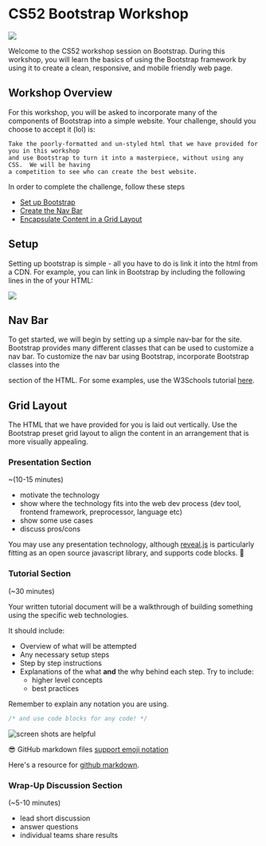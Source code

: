 # CS52 Bootstrap Workshop

![](http://jpcamara.com/wp-content/uploads/2015/02/Bootstrap-Delay.gif)

Welcome to the CS52 workshop session on Bootstrap.  During this workshop, you will learn the basics of using
the Bootstrap framework by using it to create a clean, responsive, and mobile friendly web page.

## Workshop Overview

For this workshop, you will be asked to incorporate many of the components of Bootstrap into a simple website.
Your challenge, should you choose to accept it (lol) is:

    Take the poorly-formatted and un-styled html that we have provided for you in this workshop
    and use Bootstrap to turn it into a masterpiece, without using any CSS.  We will be having
    a competition to see who can create the best website.

In order to complete the challenge, follow these steps

* [Set up Bootstrap](#setup)
* [Create the Nav Bar](#nav-bar)
* [Encapsulate Content in a Grid Layout](#grid-layout)

## Setup

Setting up bootstrap is simple - all you have to do is link it into the html from a CDN.  For example,
you can link in Bootstrap by including the following lines in the <head> of your HTML:

![](https://onlineacademiccommunity.uvic.ca/shauer/wp-content/uploads/sites/1083/2015/04/cdn_gspage.jpg)

## Nav Bar

To get started, we will begin by setting up a simple nav-bar for the site.  Bootstrap provides many
different classes that can be used to customize a nav bar.  To customize the nav bar using Bootstrap,
incorporate Bootstrap classes into the <nav></nav> section of the HTML.  For some examples, use the
W3Schools tutorial [here](https://www.w3schools.com/bootstrap/bootstrap_navbar.asp).

## Grid Layout

The HTML that we have provided for you is laid out vertically.  Use the Bootstrap preset grid layout to
align the content in an arrangement that is more visually appealing.

### Presentation Section

~(10-15 minutes)

* motivate the technology
* show where the technology fits into the web dev process (dev tool, frontend framework, preprocessor, language etc)
* show some use cases
* discuss pros/cons

You may use any presentation technology, although [reveal.js](https://github.com/hakimel/reveal.js) is particularly fitting as an open source javascript library, and supports code blocks. :gem:

### Tutorial Section

(~30 minutes)

Your written tutorial document will be a walkthrough of building something using the specific web technologies.

It should include:

* Overview of what will be attempted
* Any necessary setup steps
* Step by step instructions
* Explanations of the what **and** the why behind each step. Try to include:
  * higher level concepts
  * best practices

Remember to explain any notation you are using.

```javascript
/* and use code blocks for any code! */
```

![screen shots are helpful](img/screenshot.png)

:sunglasses: GitHub markdown files [support emoji notation](http://www.emoji-cheat-sheet.com/)

Here's a resource for [github markdown](https://guides.github.com/features/mastering-markdown/).

### Wrap-Up Discussion Section

(~5-10 minutes)

* lead short discussion
* answer questions
* individual teams share results
